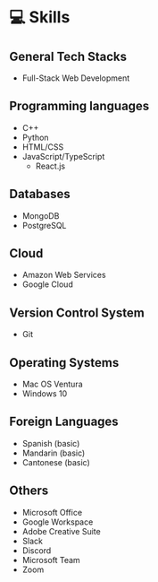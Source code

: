 # 💻 Skills

## General Tech Stacks
- Full-Stack Web Development

## Programming languages
- C++
- Python
- HTML/CSS
- JavaScript/TypeScript
  - React.js

## Databases
- MongoDB
- PostgreSQL

## Cloud
- Amazon Web Services
- Google Cloud

## Version Control System
- Git

## Operating Systems
- Mac OS Ventura
- Windows 10

## Foreign Languages
- Spanish (basic)
- Mandarin (basic)
- Cantonese (basic)

## Others
- Microsoft Office
- Google Workspace
- Adobe Creative Suite
- Slack
- Discord
- Microsoft Team
- Zoom

